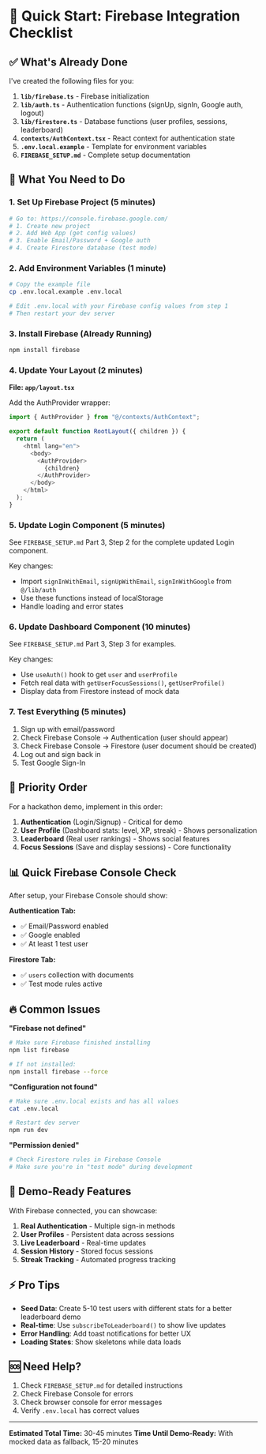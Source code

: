 # 🚀 Quick Start: Firebase Integration Checklist

## ✅ What's Already Done

I've created the following files for you:

1. **`lib/firebase.ts`** - Firebase initialization
2. **`lib/auth.ts`** - Authentication functions (signUp, signIn, Google auth, logout)
3. **`lib/firestore.ts`** - Database functions (user profiles, sessions, leaderboard)
4. **`contexts/AuthContext.tsx`** - React context for authentication state
5. **`.env.local.example`** - Template for environment variables
6. **`FIREBASE_SETUP.md`** - Complete setup documentation

## 📝 What You Need to Do

### 1. Set Up Firebase Project (5 minutes)
```bash
# Go to: https://console.firebase.google.com/
# 1. Create new project
# 2. Add Web App (get config values)
# 3. Enable Email/Password + Google auth
# 4. Create Firestore database (test mode)
```

### 2. Add Environment Variables (1 minute)
```bash
# Copy the example file
cp .env.local.example .env.local

# Edit .env.local with your Firebase config values from step 1
# Then restart your dev server
```

### 3. Install Firebase (Already Running)
```bash
npm install firebase
```

### 4. Update Your Layout (2 minutes)
**File: `app/layout.tsx`**

Add the AuthProvider wrapper:
```typescript
import { AuthProvider } from "@/contexts/AuthContext";

export default function RootLayout({ children }) {
  return (
    <html lang="en">
      <body>
        <AuthProvider>
          {children}
        </AuthProvider>
      </body>
    </html>
  );
}
```

### 5. Update Login Component (5 minutes)
See `FIREBASE_SETUP.md` Part 3, Step 2 for the complete updated Login component.

Key changes:
- Import `signInWithEmail`, `signUpWithEmail`, `signInWithGoogle` from `@/lib/auth`
- Use these functions instead of localStorage
- Handle loading and error states

### 6. Update Dashboard Component (10 minutes)
See `FIREBASE_SETUP.md` Part 3, Step 3 for examples.

Key changes:
- Use `useAuth()` hook to get `user` and `userProfile`
- Fetch real data with `getUserFocusSessions()`, `getUserProfile()`
- Display data from Firestore instead of mock data

### 7. Test Everything (5 minutes)
1. Sign up with email/password
2. Check Firebase Console → Authentication (user should appear)
3. Check Firebase Console → Firestore (user document should be created)
4. Log out and sign back in
5. Test Google Sign-In

## 🎯 Priority Order

For a hackathon demo, implement in this order:

1. **Authentication** (Login/Signup) - Critical for demo
2. **User Profile** (Dashboard stats: level, XP, streak) - Shows personalization
3. **Leaderboard** (Real user rankings) - Shows social features
4. **Focus Sessions** (Save and display sessions) - Core functionality

## 📊 Quick Firebase Console Check

After setup, your Firebase Console should show:

**Authentication Tab:**
- ✅ Email/Password enabled
- ✅ Google enabled
- ✅ At least 1 test user

**Firestore Tab:**
- ✅ `users` collection with documents
- ✅ Test mode rules active

## 🔥 Common Issues

**"Firebase not defined"**
```bash
# Make sure Firebase finished installing
npm list firebase

# If not installed:
npm install firebase --force
```

**"Configuration not found"**
```bash
# Make sure .env.local exists and has all values
cat .env.local

# Restart dev server
npm run dev
```

**"Permission denied"**
```bash
# Check Firestore rules in Firebase Console
# Make sure you're in "test mode" during development
```

## 🎨 Demo-Ready Features

With Firebase connected, you can showcase:

1. **Real Authentication** - Multiple sign-in methods
2. **User Profiles** - Persistent data across sessions
3. **Live Leaderboard** - Real-time updates
4. **Session History** - Stored focus sessions
5. **Streak Tracking** - Automated progress tracking

## ⚡ Pro Tips

- **Seed Data**: Create 5-10 test users with different stats for a better leaderboard demo
- **Real-time**: Use `subscribeToLeaderboard()` to show live updates
- **Error Handling**: Add toast notifications for better UX
- **Loading States**: Show skeletons while data loads

## 🆘 Need Help?

1. Check `FIREBASE_SETUP.md` for detailed instructions
2. Check Firebase Console for errors
3. Check browser console for error messages
4. Verify `.env.local` has correct values

---

**Estimated Total Time:** 30-45 minutes
**Time Until Demo-Ready:** With mocked data as fallback, 15-20 minutes

